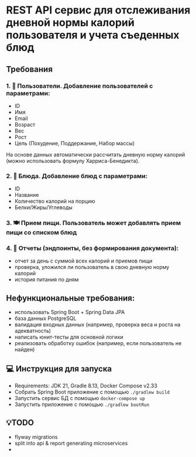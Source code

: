 # REST API сервис для отслеживания дневной нормы калорий пользователя и учета съеденных блюд

## Требования
### 1. 👤 Пользователи. Добавление пользователей с параметрами:

- ID
- Имя
- Email
- Возраст
- Вес
- Рост
- Цель (Похудение, Поддержание, Набор массы)

На основе данных автоматически рассчитать дневную норму калорий (можно использовать формулу Харриса-Бенедикта).

### 2. 🥗 Блюда. Добавление блюд с параметрами:

- ID
- Название
- Количество калорий на порцию
- Белки/Жиры/Углеводы

### 3. 🍽️ Прием пищи. Пользователь может добавлять прием пищи со списком блюд

### 4. 📝 Отчеты (эндпоинты, без формирования документа):

- отчет за день с суммой всех калорий и приемов пищи
- проверка, уложился ли пользователь в свою дневную норму калорий
- история питания по дням

## Нефункциональные требования:

- использовать Spring Boot + Spring Data JPA
- база данных PostgreSQL
- валидация входных данных (например, проверка веса и роста на адекватность)
- написать юнит-тесты для основной логики
- реализовать обработку ошибок (например, если пользователь не найден)

## 💻 Инструкция для запуска

- Requirements: JDK 21, Gradle 8.13, Docker Compose v2.33
- Собрать Spring Boot приложение с помощью `./gradlew build`
- Запустить сервис БД с помощью `docker-compose up`
- Запустить приложение с помощью `./gradlew bootRun`

## 💡TODO

- flyway migrations
- split into api & report generating microservices
- 

### 


